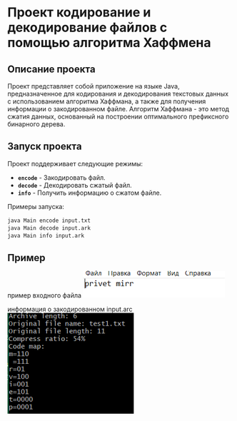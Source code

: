 # Проект кодирование и декодирование файлов с помощью алгоритма Хаффмена

## Описание проекта

Проект представляет собой приложение на языке Java, предназначенное для кодирования и декодирования текстовых данных с использованием алгоритма Хаффмана, а также для получения информации о закодированном файле. Алгоритм Хаффмана - это метод сжатия данных, основанный на построении оптимального префиксного бинарного дерева.


## Запуск проекта

Проект поддерживает следующие режимы:

- **`encode`** - Закодировать файл.
- **`decode`** - Декодировать сжатый файл.
- **`info`** - Получить информацию о сжатом файле.

Примеры запуска:

```bash
java Main encode input.txt
java Main decode input.ark
java Main info input.ark
```

## Пример

пример входного файла ![input.txt](Example/input.png)

информация о закодированном input.arc ![info](Example/info.png)
